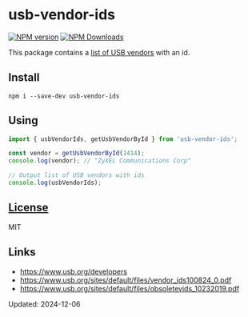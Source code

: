 # usb-vendor-ids
[![NPM version](https://img.shields.io/npm/v/usb-vendor-ids.svg)](https://www.npmjs.com/package/usb-vendor-ids)
[![NPM Downloads](https://img.shields.io/npm/dm/usb-vendor-ids.svg?style=flat)](https://www.npmjs.org/package/usb-vendor-ids)

This package contains a [list of USB vendors](https://usb.org) with an id.

## Install
`npm i --save-dev usb-vendor-ids`

## Using
```js
import { usbVendorIds, getUsbVendorById } from 'usb-vendor-ids';

const vendor = getUsbVendorById(1414);
console.log(vendor); // "ZyXEL Communications Corp"

// Output list of USB vendors with ids
console.log(usbVendorIds);
```

## [License](./LICENSE)
MIT

## Links
- https://www.usb.org/developers
- https://www.usb.org/sites/default/files/vendor_ids100824_0.pdf
- https://www.usb.org/sites/default/files/obsoletevids_10232019.pdf

Updated: 2024-12-06
